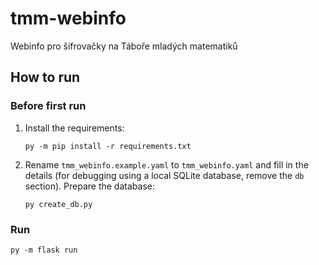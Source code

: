 # tmm-webinfo

Webinfo pro šifrovačky na Táboře mladých matematiků

## How to run

### Before first run

1. Install the requirements:
   ```shell
   py -m pip install -r requirements.txt
   ```
2. Rename `tmm_webinfo.example.yaml` to `tmm_webinfo.yaml` and fill in the details (for debugging using a local SQLite database, remove
   the `db` section).
Prepare the database:
    ```shell
    py create_db.py
    ```

### Run

```shell
py -m flask run 
```
